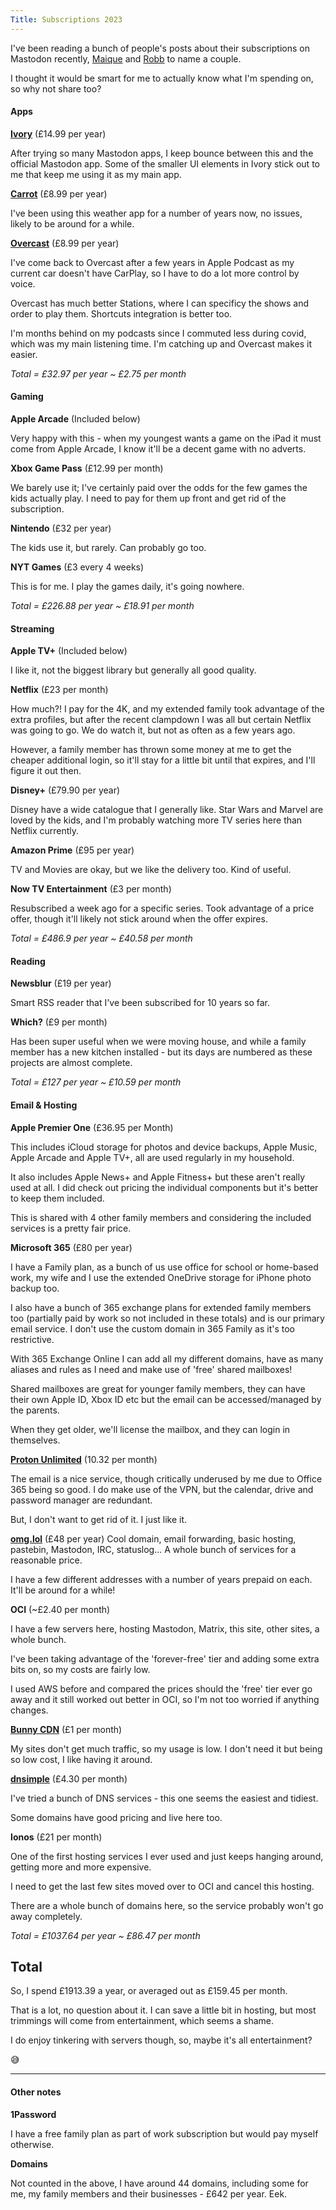 ```yaml
---
Title: Subscriptions 2023
---
```


I've been reading a bunch of people's posts about their subscriptions on Mastodon recently, [Maique](https://maique.eu/2023/12/17/subscriptions-edition.html) and [Robb](https://rknight.me/subscriptions/) to name a couple.

I thought it would be smart for me to actually know what I'm spending on, so why not share too?

#### Apps

**[Ivory](https://apps.apple.com/gb/app/ivory-for-mastodon-by-tapbots/id6444602274)** (£14.99 per year)

After trying so many Mastodon apps, I keep bounce between this and the official Mastodon app.
Some of the smaller UI elements in Ivory stick out to me that keep me using it as my main app.

**[Carrot](https://apps.apple.com/gb/app/carrot-weather-alerts-radar/id961390574)** (£8.99 per year)

I've been using this weather app for a number of years now, no issues, likely to be around for a while.

**[Overcast](https://apps.apple.com/gb/app/overcast/id888422857)** (£8.99 per year)

I've come back to Overcast after a few years in Apple Podcast as my current car doesn't have CarPlay, so I have to do a lot more control by voice.

Overcast has much better Stations, where I can specificy the shows and order to play them. Shortcuts integration is better too.

I'm months behind on my podcasts since I commuted less during covid, which was my main listening time. I'm catching up and Overcast makes it easier.

*Total = £32.97 per year ~ £2.75 per month*

#### Gaming

**Apple Arcade** (Included below)

Very happy with this - when my youngest wants a game on the iPad it must come from Apple Arcade, I know it'll be a decent game with no adverts.

**Xbox Game Pass** (£12.99 per month)

We barely use it; I've certainly paid over the odds for the few games the kids actually play. I need to pay for them up front and get rid of the subscription.

**Nintendo** (£32 per year)

The kids use it, but rarely. Can probably go too.

**NYT Games** (£3 every 4 weeks)

This is for me. I play the games daily, it's going nowhere.

*Total = £226.88 per year ~ £18.91 per month*

#### Streaming

**Apple TV+** (Included below)

I like it, not the biggest library but generally all good quality.

**Netflix** (£23 per month)

How much?! I pay for the 4K, and my extended family took advantage of the extra profiles, but after the recent clampdown I was all but certain Netflix was going to go.
We do watch it, but not as often as a few years ago.

However, a family member has thrown some money at me to get the cheaper additional login, so it'll stay for a little bit until that expires, and I'll figure it out then.

**Disney+** (£79.90 per year)

Disney have a wide catalogue that I generally like. Star Wars and Marvel are loved by the kids, and I'm probably watching more TV series here than Netflix currently.

**Amazon Prime** (£95 per year)

TV and Movies are okay, but we like the delivery too. Kind of useful.

**Now TV Entertainment** (£3 per month)

Resubscribed a week ago for a specific series. Took advantage of a price offer, though it'll likely not stick around when the offer expires.

*Total = £486.9 per year ~ £40.58 per month*

#### Reading 

**Newsblur** (£19 per year)

Smart RSS reader that I've been subscribed for 10 years so far.

**Which?** (£9 per month)

Has been super useful when we were moving house, and while a family member has a new kitchen installed - but its days are numbered as these projects are almost complete.

*Total = £127 per year ~ £10.59 per month*

#### Email & Hosting

**Apple Premier One** (£36.95 per Month)

This includes iCloud storage for photos and device backups, Apple Music, Apple Arcade and Apple TV+, all are used regularly in my household.

It also includes Apple News+ and Apple Fitness+ but these aren't really used at all. I did check out pricing the individual components but it's better to keep them included.

This is shared with 4 other family members and considering the included services is a pretty fair price.

**Microsoft 365** (£80 per year)

I have a Family plan, as a bunch of us use office for school or home-based work, my wife and I use the extended OneDrive storage for iPhone photo backup too.

I also have a bunch of 365 exchange plans for extended family members too (partially paid by work so not included in these totals) and is our primary email service.
I don't use the custom domain in 365 Family as it's too restrictive.

With 365 Exchange Online I can add all my different domains, have as many aliases and rules as I need and make use of 'free' shared mailboxes!

Shared mailboxes are great for younger family members, they can have their own Apple ID, Xbox ID etc but the email can be accessed/managed by the parents.

When they get older, we'll license the mailbox, and they can login in themselves.

**[Proton Unlimited](https://pr.tn/ref/J59PBWW16J5G)** (10.32 per month)

The email is a nice service, though critically underused by me due to Office 365 being so good. I do make use of the VPN, but the calendar, drive and password manager are redundant.

But, I don't want to get rid of it. I just like it.

**[omg.lol](https://home.omg.lol/referred-by/ben)** (£48 per year)
Cool domain, email forwarding, basic hosting, pastebin, Mastodon, IRC, statuslog... A whole bunch of services for a reasonable price.

I have a few different addresses with a number of years prepaid on each. It'll be around for a while!

**OCI** (~£2.40 per month)

I have a few servers here, hosting Mastodon, Matrix, this site, other sites, a whole bunch.

I've been taking advantage of the 'forever-free' tier and adding some extra bits on, so my costs are fairly low.

I used AWS before and compared the prices should the 'free' tier ever go away and it still worked out better in OCI, so I'm not too worried if anything changes.

**[Bunny CDN](https://bunny.net?ref=h39orov26k)** (£1 per month)

My sites don't get much traffic, so my usage is low. I don't need it but being so low cost, I like having it around.

**[dnsimple](https://dnsimple.com/r/5207b788e976d5)** (£4.30 per month)

I've tried a bunch of DNS services - this one seems the easiest and tidiest.

Some domains have good pricing and live here too.

**Ionos** (£21 per month)

One of the first hosting services I ever used and just keeps hanging around, getting more and more expensive.

I need to get the last few sites moved over to OCI and cancel this hosting.

There are a whole bunch of domains here, so the service probably won't go away completely.

*Total = £1037.64 per year ~ £86.47 per month*

## Total

So, I spend £1913.39 a year, or averaged out as £159.45 per month.

That is a lot, no question about it. I can save a little bit in hosting, but most trimmings will come from entertainment, which seems a shame.

I do enjoy tinkering with servers though, so, maybe it's all entertainment?

😅

___

#### Other notes

**1Password**

I have a free family plan as part of work subscription but would pay myself otherwise.

**Domains**

Not counted in the above, I have around 44 domains, including some for me, my family members and their businesses - £642 per year. Eek.


